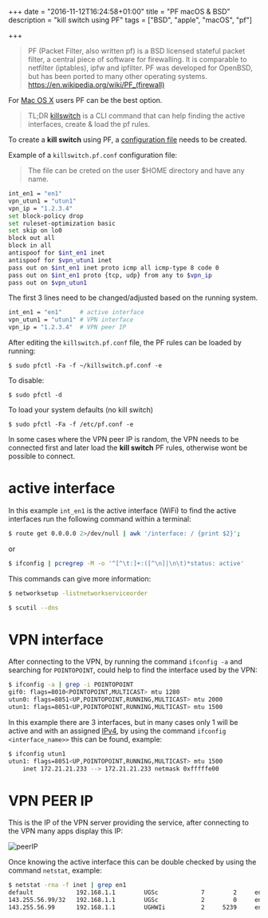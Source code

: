 +++
date = "2016-11-12T16:24:58+01:00"
title = "PF macOS & BSD"
description = "kill switch using PF"
tags = ["BSD", "apple", "macOS", "pf"]

+++

> PF (Packet Filter, also written pf) is a BSD licensed stateful packet filter,
a central piece of software for firewalling. It is comparable to netfilter
(iptables), ipfw and ipfilter. PF was developed for OpenBSD, but has been ported
to many other operating systems. https://en.wikipedia.org/wiki/PF_(firewall)

For [Mac OS X](https://apple.com/mac/) users PF can be the best option.

> TL;DR
[killswitch](/post/killswitch/) is a CLI command that can help finding the
active interfaces, create & load the pf rules.

To create a **kill switch** using PF, a [configuration file](https://www.openbsd.org/faq/pf/)
needs to be created.

Example of a ``killswitch.pf.conf`` configuration file:

> The file can be creted on the user $HOME directory and have any name.

```sh
int_en1 = "en1"
vpn_utun1 = "utun1"
vpn_ip = "1.2.3.4"
set block-policy drop
set ruleset-optimization basic
set skip on lo0
block out all
block in all
antispoof for $int_en1 inet
antispoof for $vpn_utun1 inet
pass out on $int_en1 inet proto icmp all icmp-type 8 code 0
pass out on $int_en1 proto {tcp, udp} from any to $vpn_ip
pass out on $vpn_utun1
```

The first 3 lines need to be changed/adjusted based on the running system.

```sh
int_en1 = "en1"     # active interface
vpn_utun1 = "utun1" # VPN interface
vpn_ip = "1.2.3.4"  # VPN peer IP
```

After editing the ``killswitch.pf.conf`` file, the PF rules can be loaded by
running:

	$ sudo pfctl -Fa -f ~/killswitch.pf.conf -e

To disable:

	$ sudo pfctl -d

To load your system defaults (no kill switch)

	$ sudo pfctl -Fa -f /etc/pf.conf -e

In some cases where the VPN peer IP is random, the VPN needs to be connected
first and later load the **kill switch** PF rules, otherwise wont be possible to
connect.

# active interface

In this example ``int_en1`` is the active interface (WiFi) to find the
active interfaces run the following command within a terminal:

```sh
$ route get 0.0.0.0 2>/dev/null | awk '/interface: / {print $2}';
```

or

```sh
$ ifconfig | pcregrep -M -o '^[^\t:]+:([^\n]|\n\t)*status: active'
```

This commands can give more information:

```sh
$ networksetup -listnetworkserviceorder
```

```sh
$ scutil --dns
```

# VPN interface

After connecting to the VPN, by running the command ``ifconfig -a`` and
searching for ``POINTOPOINT``, could help to find the interface used by the VPN:

```sh
$ ifconfig -a | grep -i POINTOPOINT
gif0: flags=8010<POINTOPOINT,MULTICAST> mtu 1280
utun0: flags=8051<UP,POINTOPOINT,RUNNING,MULTICAST> mtu 2000
utun1: flags=8051<UP,POINTOPOINT,RUNNING,MULTICAST> mtu 1500
```

In this example there are 3 interfaces, but in many cases only 1 will be active
and with an assigned [IPv4](https://en.wikipedia.org/wiki/IPv4), by using the
command ``ifconfig <interface_name>>`` this can be found, example:

```sh
$ ifconfig utun1
utun1: flags=8051<UP,POINTOPOINT,RUNNING,MULTICAST> mtu 1500
	inet 172.21.21.233 --> 172.21.21.233 netmask 0xfffffe00
```

# VPN PEER IP

This is the IP of the VPN server providing the service, after connecting to the
VPN many apps display this IP:

![peerIP](/img/peerIP.jpg)

Once knowing the active interface this can be double checked by using the
command ``netstat``, example:

```sh
$ netstat -rna -f inet | grep en1
default            192.168.1.1        UGSc            7        2     en1
143.255.56.99/32   192.168.1.1        UGSc            2        0     en1
143.255.56.99      192.168.1.1        UGHWIi          2     5239     en1
```
